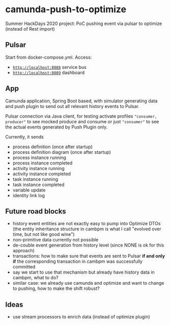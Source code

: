 # camunda-push-to-optimize
Summer HackDays 2020 project: PoC pushing event via pulsar to optimize (instead of Rest import)

## Pulsar

Start from docker-compose.yml. Access:
- [`http://localhost:8088`](http://localhost:8088) service bus
- [`http://localhost:8089`](http://localhost:8089) dashboard

## App

Camunda application, Spring Boot based, with simulator generating data and push plugin to send out all relevant history events to Pulsar.

Pulsar connection via Java client, for testing activate profiles
`"consumer, producer"`
to see mocked produce and consume
or just
`"consumer"`
to see the actual events generated by Push Plugin only.

Currently, it sends

* process definition (once after startup)
* process definition diagram (once after startup)
* process instance running
* process instance completed
* activity instance running
* activity instance completed
* task instance running
* task instance completed
* variable update
* identity link log

## Future road blocks

* history event entities are not exactly easy to pump into Optimize DTOs (the entity inheritance structure in cambpm is what I call "evolved over time, but not like good wine")
* non-primitive data currently not possible
* de-couble event generation from history level (since NONE is ok for this approach)
* transactions: how to make sure that events are sent to Pulsar **if and only if** the corresponding transaction in cambpm was successfully committed
* say we start to use that mechanism but already have history data in cambpm, what to do?
* similar case: we already use camunda and optimize and want to change to pushing, how to make the shift robust?

## Ideas

* use stream processors to enrich data (instead of optimize plugin)
